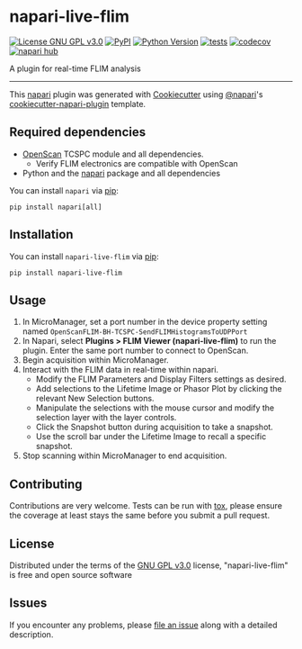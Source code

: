 # napari-live-flim

[![License GNU GPL v3.0](https://img.shields.io/pypi/l/napari-live-flim.svg?color=green)](https://github.com/uw-loci/napari-live-flim/raw/main/LICENSE)
[![PyPI](https://img.shields.io/pypi/v/napari-live-flim.svg?color=green)](https://pypi.org/project/napari-live-flim)
[![Python Version](https://img.shields.io/pypi/pyversions/napari-live-flim.svg?color=green)](https://python.org)
[![tests](https://github.com/uw-loci/napari-live-flim/workflows/tests/badge.svg)](https://github.com/uw-loci/napari-live-flim/actions)
[![codecov](https://codecov.io/gh/uw-loci/napari-live-flim/branch/main/graph/badge.svg)](https://codecov.io/gh/uw-loci/napari-live-flim)
[![napari hub](https://img.shields.io/endpoint?url=https://api.napari-hub.org/shields/napari-live-flim)](https://napari-hub.org/plugins/napari-live-flim)

A plugin for real-time FLIM analysis

----------------------------------

This [napari] plugin was generated with [Cookiecutter] using [@napari]'s [cookiecutter-napari-plugin] template.

<!--
Don't miss the full getting started guide to set up your new package:
https://github.com/napari/cookiecutter-napari-plugin#getting-started

and review the napari docs for plugin developers:
https://napari.org/plugins/index.html
-->

## Required dependencies

- [OpenScan] TCSPC module and all dependencies.
    - Verify FLIM electronics are compatible with OpenScan
- Python and the [napari] package and all dependencies

You can install `napari` via [pip]:

    pip install napari[all]

## Installation

You can install `napari-live-flim` via [pip]:

    pip install napari-live-flim

## Usage

1. In MicroManager, set a port number in the device property setting named `OpenScanFLIM-BH-TCSPC-SendFLIMHistogramsToUDPPort`
2. In Napari, select **Plugins > FLIM Viewer (napari-live-flim)** to run the plugin. Enter the same port number to connect to OpenScan.
3. Begin acquisition within MicroManager.
4. Interact with the FLIM data in real-time within napari.
    - Modify the FLIM Parameters and Display Filters settings as desired.
    - Add selections to the Lifetime Image or Phasor Plot by clicking the relevant New Selection buttons.
    - Manipulate the selections with the mouse cursor and modify the selection layer with the layer controls.
    - Click the Snapshot button during acquisition to take a snapshot.
    - Use the scroll bar under the Lifetime Image to recall a specific snapshot.
5. Stop scanning within MicroManager to end acquisition.

## Contributing

Contributions are very welcome. Tests can be run with [tox], please ensure
the coverage at least stays the same before you submit a pull request.

## License

Distributed under the terms of the [GNU GPL v3.0] license,
"napari-live-flim" is free and open source software

## Issues

If you encounter any problems, please [file an issue] along with a detailed description.

[napari]: https://github.com/napari/napari
[Cookiecutter]: https://github.com/audreyr/cookiecutter
[@napari]: https://github.com/napari
[MIT]: http://opensource.org/licenses/MIT
[BSD-3]: http://opensource.org/licenses/BSD-3-Clause
[GNU GPL v3.0]: http://www.gnu.org/licenses/gpl-3.0.txt
[GNU LGPL v3.0]: http://www.gnu.org/licenses/lgpl-3.0.txt
[Apache Software License 2.0]: http://www.apache.org/licenses/LICENSE-2.0
[Mozilla Public License 2.0]: https://www.mozilla.org/media/MPL/2.0/index.txt
[cookiecutter-napari-plugin]: https://github.com/napari/cookiecutter-napari-plugin
[file an issue]: https://github.com/uw-loci/napari-live-flim/issues
[OpenScan]: https://github.com/openscan-lsm/OpenScan

[napari]: https://github.com/napari/napari
[tox]: https://tox.readthedocs.io/en/latest/
[pip]: https://pypi.org/project/pip/
[PyPI]: https://pypi.org/
